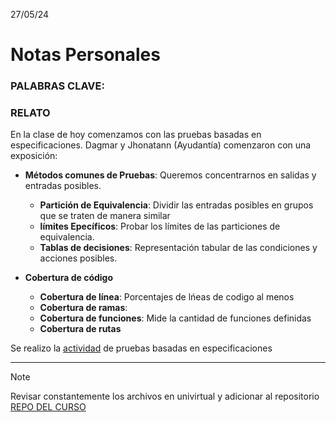 27/05/24
# Notas Personales

### PALABRAS CLAVE:


### RELATO

En la clase de hoy comenzamos con las pruebas basadas en especificaciones.
Dagmar y Jhonatann (Ayudantía) comenzaron con una exposición:  

- **Métodos comunes de Pruebas**: Queremos concentrarnos en salidas y entradas posibles.
  - **Partición de Equivalencia**: Dividir las entradas posibles en grupos que se traten de manera similar
  - **límites Epecíficos**: Probar los límites de las particiones de equivalencia.
  - **Tablas de decisiones**: Representación tabular de las condiciones y acciones posibles.

- **Cobertura de código**
  - **Cobertura de línea**: Porcentajes de lńeas de codigo al menos
  - **Cobertura de ramas**: 
  - **Cobertura de funciones**: Mide la cantidad de funciones definidas
  - **Cobertura de rutas**

Se realizo la [actividad](https://univirtual.uni.pe/pluginfile.php/630556/mod_resource/content/1/PruebasBasadasEspecificaciones.pdf) de pruebas basadas en especificaciones


***
>[!NOTE]
 Revisar constantemente los archivos en univirtual y adicionar al repositorio [REPO DEL CURSO](https://github.com/Jxtrex/Desarrollo-de-Software-2024-1)
